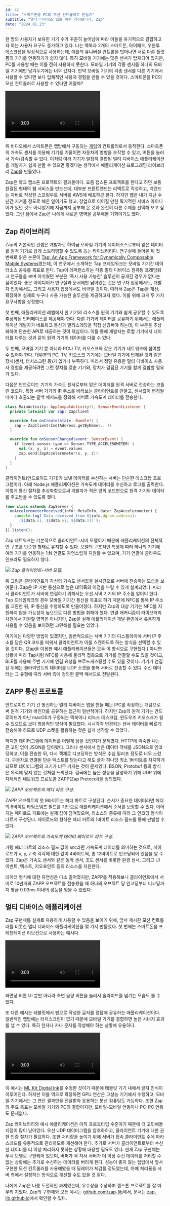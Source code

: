 ```yaml
---
id: 42
title: "스마트폰을 PC의 모션 컨트롤러로 만들기"
subtitle: "멀티 디바이스 앱을 위한 라이브러리, Zap"
date: "2024.01.23"
---
```


한 명의 사용자가 보유한 기기 수가 꾸준히 늘어남에 따라 이들을 유기적으로 결합하고자 하는 사용자 요구도 증가하고 있다. 나는 맥북과 2개의 스마트폰, 아이패드, 우분투 데스크탑을 일상적으로 사용하는데, 애플의 유니버설 컨트롤을 벗어나면 서로 다른 플랫폼의 기기를 연동하기가 쉽지 않다. 특히 모바일 기기에는 많은 센서가 탑재되어 있지만, PC를 사용할 때는 이를 전혀 사용하지 못한다. 모바일 기기의 각종 센서를 하나의 모바일 기기에만 남겨두기에는 너무 값지다. 만약 모바일 기기의 각종 센서를 다른 기기에서 사용할 수 있다면 보다 입체적인 사용자 경험을 만들 수 있을 것이다. 스마트폰을 PC의 모션 컨트롤러로 사용할 수 있다면 어떨까?

![](https://user-images.githubusercontent.com/6410412/284037217-6dbbdcce-1cf4-4c92-b903-15f670bfa9bc.mp4)

위 비디오에서 스마트폰은 랩탑에서 구동되는 [게임](https://slowroads.io/)의 컨트롤러로서 동작한다. 스마트폰의 가속도 센서를 이용해 기기를 기울이면 자동차의 방향을 조작할 수 있고, 버튼을 눌러서 가속/감속할 수 있다. 이처럼 여러 기기가 밀접히 결합된 멀티 디바이스 애플리케이션을 개발자가 쉽게 만들 수 있으면 좋겠다는 생각에서 애플리케이션 프로그래밍 라이브러리 [Zap](https://zap-lib.github.io/)을 만들었다.

Zap은 학교 캡스톤 프로젝트의 결과물이다. 요즘 캡스톤 프로젝트를 한다고 하면 보통 완결된 형태의 웹 서비스를 만드는데, 대부분 프론트엔드는 리액트로 작성하고, 백엔드는 자바로 작성한 스프링부트 서버를 AWS에 배포하곤 한다. 하지만 웹은 내가 지난 수년간 지겨울 정도로 해온 일이기도 했고, 창업으로 이어질 만한 획기적인 서비스 아이디어가 있던 것도 아니었기에 지금까지 공부해 온 것과 완전히 다른 주제를 선택해 보고 싶었다. 그런 점에서 Zap은 나에게 새로운 영역을 공부해볼 기회이기도 했다.

## Zap 라이브러리

Zap의 기본적인 컨셉은 개발자로 하여금 모바일 기기의 데이터소스로부터 얻은 데이터를 원격 기기로 쉽게 스트리밍할 수 있도록 돕는 라이브러리다. 연구실에 들어온 뒤 첫 번째로 읽은 논문이 [Tap: An App Framework for Dynamically Composable Mobile Systems](https://dl.acm.org/doi/10.1145/3458864.3467678)였는데, 이 연구에서 소개하는 Tap 프레임워크는 모바일 기기간 데이터소스 공유를 목표로 한다. Tap이 레퍼런스하는 각종 멀티 디바이스 컴퓨팅 프레임워크 연구들을 보며 아쉬웠던 부분은 '즉시 사용 가능한' 솔루션이 공개된 경우가 없다는 점이었다. 좋은 아이디어가 연구실과 문서에만 남아있는 것은 연구자 입장에서도, 개발자 입장에서도, 그리고 사용자 입장에서도 비극일 것이다. 따라서 Zap은 Tap을 개선, 확장하여 실제로 누구나 사용 가능한 솔루션을 제공하고자 했다. 이를 위해 크게 두 가지 요구사항을 상정했다.

첫 번째, 애플리케이션 레벨에서 한 기기의 리소스를 원격 기기와 쉽게 공유할 수 있도록 추상화된 인터페이스를 제공해야 한다. 다른 기기와 데이터를 공유하기 위해서는 애플리케이션 개발자가 네트워크 통신과 멀티스레딩을 직접 신경써야 하는데, 이 부분을 추상화하여 단순한 API로 제공하는 것이 핵심이다. 이를 통해 개발자는 로컬 기기에서 데이터를 다루는 것과 같이 원격 기기의 데이터를 다룰 수 있다.

두 번째, 모바일 기기 뿐 아니라 PC나 TV, 키오스크와 같은 기기가 네트워크에 참여할 수 있어야 한다. 대부분의 PC, TV, 키오스크 기기에는 모바일 기기에 탑재된 것과 같은 장치(센서, 터치스크린 등)가 없거나 부족하다. 따라서 정말 유용한 멀티 디바이스 사용자 경험을 제공하려면 그런 장치를 갖춘 기기와, 장치가 결핍된 기기를 함께 결합할 필요가 있다.

다음은 안드로이드 기기의 가속도 센서로부터 얻은 데이터를 원격 서버로 전송하는 코틀린 코드다. 특정 서버 기기의 IP 주소를 바라보는 클라이언트를 만들고, 센서값이 변경될 때마다 호출되는 콜백 메서드를 정의해 서버로 가속도계 데이터를 전송한다.

```kotlin
class MainActivity: AppCompatActivity(), SensorEventListener {
  private lateinit var zap: ZapClient

  override fun onCreate(state: Bundle?) {
    zap = ZapClient(InetAddress.getByName(...))
  }

  override fun onSensorChanged(event: SensorEvent) {
    if (event.sensor.type == Sensor.TYPE_ACCELEROMETER) {
      val (x, y, z) = event.values
      zap.send(ZapAccelerometer(x, y, z))
    }
  }
}
```

클라이언트(안드로이드 기기)가 보낸 데이터를 수신하는 서버는 단순한 데스크탑 프로그램이다. 아래 Node.js 애플리케이션은 가속도계 데이터를 수신하고 로그를 출력한다. 이렇게 통신 절차를 추상화함으로써 개발자가 적은 양의 코드만으로 원격 기기와 데이터를 주고받을 수 있도록 했다.

```typescript
(new class extends ZapServer {
  onAccelerometerReceived(info: MetaInfo, data: ZapAccelerometer) {
    console.log(`Data received from ${info.dgram.address}:
      (${data.x}, ${data.y}, ${data.z})`);
  }
}).listen();
```

Zap 네트워크는 기본적으로 클라이언트-서버 모델이기 때문에 애플리케이션의 전체적인 구조를 단순한 형태로 유지할 수 있다. 모델의 구조적인 특성에 따라 하나의 기기에 여러 기기를 연동하는 1:N 연결도 자연스럽게 지원할 수 있으며, 기기 연결에 클라우드 인프라도 필요하지 않다.

![](/images/3c050167-45b3-4c5e-88c9-9cae3173c106.svg)
_Zap 클라이언트-서버 모델._

위 그림은 클라이언트가 자신의 가속도 센서값을 실시간으로 서버에 전송하는 모습을 보여준다. Zap은 IP 기반 통신으로 높은 대역폭의 이점을 누릴 수 있게 설계되었다. 따라서 클라이언트가 서버에 연결하기 위해서는 우선 서버 기기의 IP 주소를 얻어야 한다. Tap 프레임워크의 경우 모바일 기기간 통신을 목표로 하기 때문에 NFC를 통해 IP 주소를 교환한 뒤, IP 통신을 수행하도록 만들어졌다. 하지만 Zap의 대상 기기는 NFC를 지원하지 않을 가능성이 높으므로 다른 방법을 취해야 했다. 연결 매커니즘이 라이브러리 차원에서 지원할 영역은 아니지만, Zap을 실제 애플리케이션 개발 환경에서 유용하게 사용될 수 있음을 보이려면 고민해볼 필요는 있었다.

여기에는 다양한 방법이 있겠지만, 일반적으로는 서버 기기의 디스플레이에 서버 IP 주소를 담은 QR 코드를 띄워서 클라이언트가 이를 스캔하도록 하는 방식을 선택할 수 있을 것이다. (Zap을 이용한 예시 애플리케이션들은 모두 이 방식으로 구현했다.) 아니면 상황에 따라 Tap처럼 NFC를 사용해 물리적 접촉으로 기기를 연결할 수도 있을 것이고, BLE를 사용해 주변 기기에 연결 요청을 브로드캐스팅할 수도 있을 것이다. 기기가 연결된 뒤에는 클라이언트의 데이터를 UDP 소켓을 통해 서버로 전송할 수 있댜. 수신 데이터는 그 유형에 따라 서버 측에 정의한 콜백 메서드로 전달된다.

## ZAPP 통신 프로토콜

안드로이드 기기 간 통신하는 멀티 디바이스 앱을 만들 때는 IPC를 확장하는 개념으로써 원격 기기와 바인더를 공유하는 접근이 일반적이다. 하지만 Zap의 원격 기기는 안드로이드가 아닌 macOS가 구동되는 맥북이나 리눅스 데스크탑, 윈도우즈 키오스크가 될 수 있으므로 보다 범용적인 방식이 필요했다. 시시각각 변경되는 센서 데이터를 빠르게 전송해야 하므로 UDP 소켓을 활용하는 것은 쉽게 생각할 수 있었다.

하지만 데이터그램에 데이터를 어떻게 담을 것인지가 문제였다. HTTP에 익숙한 나는 큰 고민 없이 JSON을 담아봤다. 그러나 센서에서 얻은 데이터 객체를 JSON으로 인코딩하고, 이를 전송한 뒤, 다시 객체로 디코딩하는 방식은 수십 밀리초 정도로 너무 느렸다. 구분자로 연결된 단순 텍스트를 담는다고 해도 글자 하나당 최소 1바이트를 차지하게 되므로 데이터그램의 크기가 너무 커지는 것이 문제였다. BSON, Protobuf 등의 방식은 목적에 맞지 않는 것처럼 느껴졌다. 결국에는 높은 성능을 달성하기 위해 UDP 위에 자체적인 네트워크 프로토콜 ZAPP(Zap Protocol)을 정의했다.

![](/images/a67ee64a-a63e-4323-bce0-a3b08eda3925.svg)
_ZAPP 오브젝트의 헤더 파트 구성._

ZAPP 오브젝트의 첫 9바이트는 헤더 파트로 구성된다. 순서가 중요한 데이터라면 헤더의 8바이트 타임스탬프 필드를 기반으로 애플리케이션에서 순서를 보장할 수 있다. 이어지는 페이로드 파트에는 실제 값이 담겨있으며, 리소스의 종류에 따라 그 인코딩 형식이 다르게 구성된다. 페이로드의 형식은 헤더 파트의 1바이트 리소스 필드를 통해 판별할 수 있다.

![](/images/89177f34-e7db-460b-88a2-02d3b925934f.svg)
_ZAPP 오브젝트의 가속도계 데이터 페이로드 파트 구성._

가령 헤더 파트의 리소스 필드 값이 `ACC`라면 가속도계 데이터를 의미하는 것으로, 페이로드가 x, y, z 축 각각에 대한 값이 4바이트씩, 총 12바이트로 인코딩되어 있음을 알 수 있다. Zap은 가속도 센서와 같은 동작 센서, 조도 센서를 비롯한 환경 센서, 그리고 UI 이벤트, 텍스트, 지오포인트 등의 리소스를 지원한다.

데이터 형식에 대한 유연성은 다소 떨어졌지만, ZAPP를 적용해보니 클라이언트에서 서버로 10만개의 ZAPP 오브젝트를 전송했을 때 하나의 오브젝트 당 인코딩부터 디코딩까지 평균 0.03ms 이내의 성능을 얻을 수 있었다.

## 멀티 디바이스 애플리케이션

Zap 구현체를 실제로 유용하게 사용할 수 있음을 보이기 위해, 앞서 제시한 모션 컨트롤러를 비롯한 멀티 디바이스 애플리케이션을 몇 가지 만들었다. 첫 번째는 스마트폰을 프레젠테이션 리모컨으로 사용하는 예시다.

![](https://user-images.githubusercontent.com/6410412/284641055-c2e20e80-1994-4e52-8766-941683b9a040.mp4)

화면상 버튼 UI 뿐만 아니라 측면 음량 버튼을 눌러서 슬라이드를 넘기는 모습도 볼 수 있다.

또 다른 예시는 태블릿에서 펜으로 작성한 글자를 랩탑에 공유하는 애플리케이션이다. 일반적인 랩탑에는 터치스크린이 없기 때문에 모바일 기기를 결합하면 높은 시너지 효과를 낼 수 있다. 특히 한자나 카나 문자를 작성해야 하는 상황에 유용하다.

![](https://user-images.githubusercontent.com/6410412/283980631-8f5c7edd-e4a7-4c83-b8d7-48e9bf82472b.mp4)

이 예시는 [ML Kit Digital Ink](https://developers.google.com/ml-kit/vision/digital-ink-recognition)를 수정한 것이기 때문에 태블릿 기기 내에서 글자 인식이 이루어진다. 하지만 이를 역으로 확장하면 GPU 연산은 고성능 기기에서 수행하고, 모바일 기기에서는 그 연산 결과만을 전달받아 응용하는 분산 컴퓨팅도 가능하다. 또한 Zap의 주요 목표는 모바일 기기와 PC의 결합이지만, 모바일-모바일 연동이나 PC-PC 연동도 문제없다.

Zap 라이브러리와 예시 애플리케이션은 아직 프로토타입 수준이기 때문에 더 고민해볼 지점이 많이 남아있다. 우선 UDP 데이터그램을 암호화하고, 클라이언트 기기에 대한 권한 인증 절차가 필요하다. 또한 처리량을 높이기 위해 서버가 접속 클라이언트 수에 따라 스레드를 유동적으로 관리하도록 개선해야 한다. 추가로 서버가 클라이언트로부터 수신한 데이터를 더 이상 처리하지 못하는 상황에 대응할 필요도 있다. 현재 Zap 구현체는 푸시 모델로 구현되어 있으며, 버퍼가 꽉 차서 서버가 더 이상 수신 데이터를 처리할 수 없는 상황에는 추가로 수신하는 데이터를 버리게 된다. 성능이 좋지 않는 랩탑에서 앞서 구현한 모션 컨트롤러를 사용해봤을 때 딜레이가 체감될 정도였는데, 아예 처리율을 서버 측에서 설정하는 방식으로 개선할 수도 있을 것 같다.

나에게 Zap은 나름 도전적인 과제였는데, 우수상을 수상하며 캡스톤 프로젝트를 잘 마무리 지었다. Zap의 구현체와 모든 예시는 [github.com/zap-lib](https://github.com/zap-lib)에서, 문서는 [zap-lib.github.io](https://zap-lib.github.io/)에서 확인할 수 있다.
